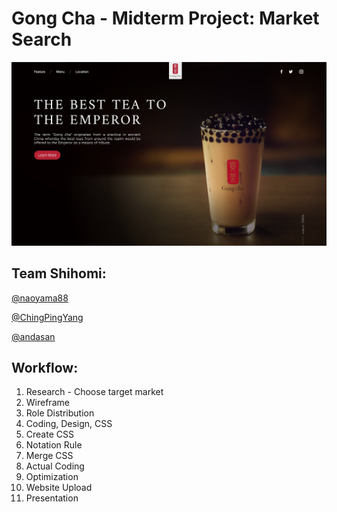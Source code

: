 # Gong Cha - Midterm Project: Market Search

[![Team Shihomi Web Project - Video](https://github.com/andasan/Web-dev-class-group-app/blob/master/midterm/img/screenshot-127.0.0.1_5500-2019.08.30-17_11_52.jpg?raw=true)](https://optimistic-newton-5faaae.netlify.com/)



Team Shihomi:
------
[@naoyama88](https://github.com/naoyama88)

[@ChingPingYang](https://github.com/ChingPingYang)

[@andasan](https://github.com/andasan)


Workflow:
------
1. Research - Choose target market
2. Wireframe
3. Role Distribution
4. Coding, Design, CSS
5. Create CSS
6. Notation Rule
7. Merge CSS
8. Actual Coding
9. Optimization
10. Website Upload
11. Presentation
